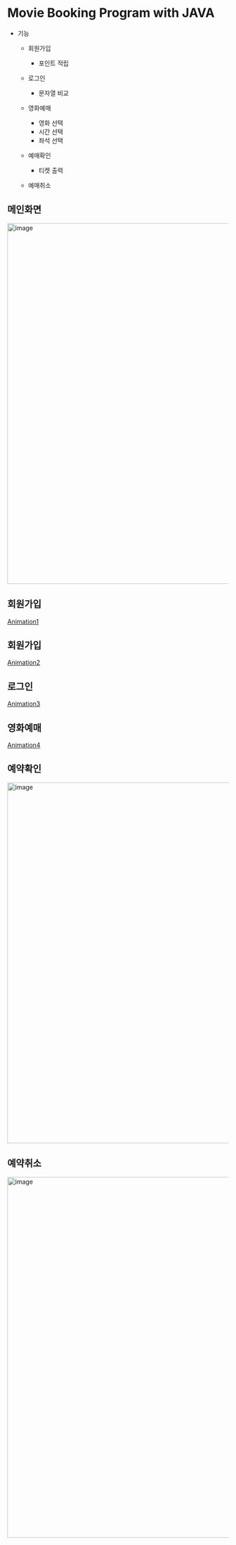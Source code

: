 # Movie Booking Program with JAVA
+ 기능
    + 회원가입
        + 포인트 적립

    + 로그인
        + 문자열 비교

    + 영화예매
        + 영화 선택
        + 시간 선택
        + 좌석 선택     

    + 예매확인
        + 티켓 출력     

    + 예매취소     


## 메인화면
<img width="821" alt="image" src="https://github.com/cysim506/CinemaProject/main.png">

## 회원가입
[Animation1](https://github.com/cysim506/CinemaProject/Animation1.gif)

## 회원가입
[Animation2](https://github.com/cysim506/CinemaProject/Animation2.gif)

## 로그인
[Animation3](https://github.com/cysim506/CinemaProject/Animation3.gif)

## 영화예매
[Animation4](https://github.com/cysim506/CinemaProject/Animation4.gif)

## 예약확인
<img width="821" alt="image" src="https://github.com/cysim506/CinemaProject/ticket.png">

## 예약취소
<img width="821" alt="image" src="https://github.com/cysim506/CinemaProject/refund.png">
